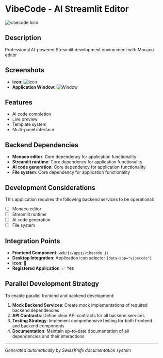 # VibeCode - AI Streamlit Editor

![vibecode Icon](../screenshots/vibecode-icon.png)

## Description
Professional AI-powered Streamlit development environment with Monaco editor

## Screenshots
- **Icon**: ![Icon](../screenshots/vibecode-icon.png)
- **Application Window**: ![Window](../screenshots/vibecode-window.png)

## Features
- AI code completion
- Live preview
- Template system
- Multi-panel interface

## Backend Dependencies
- **Monaco editor**: Core dependency for application functionality
- **Streamlit runtime**: Core dependency for application functionality
- **AI code generation**: Core dependency for application functionality
- **File system**: Core dependency for application functionality

## Development Considerations
This application requires the following backend services to be operational:
- [ ] Monaco editor
- [ ] Streamlit runtime
- [ ] AI code generation
- [ ] File system

## Integration Points
- **Frontend Component**: `web/js/apps/vibecode.js`
- **Desktop Integration**: Application icon selector `[data-app="vibecode"]`
- **Icon**: 🎯
- **Registered Application**: ✅ Yes

## Parallel Development Strategy
To enable parallel frontend and backend development:

1. **Mock Backend Services**: Create mock implementations of required backend dependencies
2. **API Contracts**: Define clear API contracts for all backend services
3. **Testing Strategy**: Implement comprehensive testing for both frontend and backend components
4. **Documentation**: Maintain up-to-date documentation of all dependencies and their interactions

---
*Generated automatically by SwissKnife documentation system*
